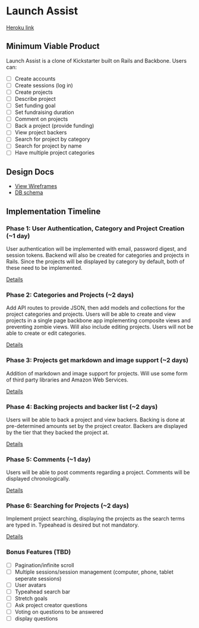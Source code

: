 # Launch Assist 

[Heroku link][heroku]

[heroku]: http://launchassist.io

## Minimum Viable Product
Launch Assist is a clone of Kickstarter built on Rails and Backbone. Users can:

<!-- This is a Markdown checklist. Use it to keep track of your progress! -->

- [ ] Create accounts
- [ ] Create sessions (log in)
- [ ] Create projects 
- [ ] Describe project
- [ ] Set funding goal
- [ ] Set fundraising duration
- [ ] Comment on projects
- [ ] Back a project (provide funding)
- [ ] View project backers
- [ ] Search for project by category
- [ ] Search for project by name
- [ ] Have multiple project categories

## Design Docs
* [View Wireframes][views]
* [DB schema][schema]

[views]: ./docs/views.md
[schema]: ./docs/schema.md

## Implementation Timeline

### Phase 1: User Authentication, Category and Project Creation (~1 day)
User authentication will be implemented with email, password digest, and session
tokens.  Backend will also be created for categories and projects in Rails.
Since the projects will be displayed by category by default, both of these need
to be implemented.

[Details][phase-one]

### Phase 2: Categories and Projects (~2 days)
Add API routes to provide JSON, then add models and collections for the project
categories and projects.  Users will be able to create and view projects in a
single page backbone app implementing composite views and preventing zombie
views.  Will also include editing projects.  Users will not be able to create or
edit categories.

[Details][phase-two]

### Phase 3: Projects get markdown and image support (~2 days)
Addition of markdown and image support for projects.  Will use some form of
third party libraries and Amazon Web Services.

[Details][phase-three]

### Phase 4: Backing projects and backer list (~2 days)
Users will be able to back a project and view backers.  Backing is done at
pre-determined amounts set by the project creator.  Backers are displayed by the
tier that they backed the project at.

[Details][phase-four]

### Phase 5: Comments (~1 day)
Users will be able to post comments regarding a project.  Comments will be
displayed chronologically.

[Details][phase-five]

### Phase 6: Searching for Projects (~2 days)
Implement project searching, displaying the projects as the search terms are
typed in.  Typeahead is desired but not mandatory.

[Details][phase-six]

### Bonus Features (TBD)
- [ ] Pagination/infinite scroll
- [ ] Multiple sessions/session management (computer, phone, tablet seperate
  sessions)
- [ ] User avatars
- [ ] Typeahead search bar
- [ ] Stretch goals
- [ ] Ask project creator questions
- [ ] Voting on questions to be answered
- [ ] display questions

[phase-one]: ./docs/phases/phase1.md
[phase-two]: ./docs/phases/phase2.md
[phase-three]: ./docs/phases/phase3.md
[phase-four]: ./docs/phases/phase4.md
[phase-five]: ./docs/phases/phase5.md
[phase-six]: ./docs/phases/phase6.md
